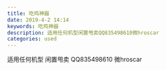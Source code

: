 ```yaml
---
title: 吃鸡神器
date: 2019-4-2 14:14
keywords: 吃鸡神器
description: 适用任何机型闲置甩卖QQ835498610微hroscar
categories: used
---
```

<td class="t_f" id="postmessage_3374227">

适用任何机型 闲置甩卖 QQ835498610 微hroscar<br/>
<img alt="" border="0" class="zoom" data-cf-modified-b7408be070f0e44c502b54cb-="" file="http://www.flw.ph/data/appbyme/upload/image/201904/02/niX97l6OwMeO.jpg" id="aimg_U4fcZ" lazyloadthumb="1" onclick="" onmouseover="" src="http://www.flw.ph/data/appbyme/upload/image/201904/02/niX97l6OwMeO.jpg"/><br/>
<img alt="" border="0" class="zoom" data-cf-modified-b7408be070f0e44c502b54cb-="" file="http://www.flw.ph/data/appbyme/upload/image/201904/02/J5tIUssK6pPB.jpg" id="aimg_n3325" lazyloadthumb="1" onclick="" onmouseover="" src="http://www.flw.ph/data/appbyme/upload/image/201904/02/J5tIUssK6pPB.jpg"/><br/>
<img alt="" border="0" class="zoom" data-cf-modified-b7408be070f0e44c502b54cb-="" file="http://www.flw.ph/data/appbyme/upload/image/201904/02/LUBDtLyb3UF2.jpg" id="aimg_KEf7O" lazyloadthumb="1" onclick="" onmouseover="" src="http://www.flw.ph/data/appbyme/upload/image/201904/02/LUBDtLyb3UF2.jpg"/><br/>
</td>
